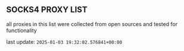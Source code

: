 ## SOCKS4 PROXY LIST

all proxies in this list were collected from open sources and tested for functionality

last update: `2025-01-03 19:32:02.576841+00:00`
